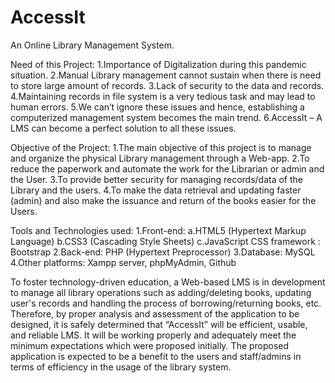 # AccessIt
An Online Library Management System.

Need of this Project:
  1.Importance of Digitalization during this pandemic situation.
  2.Manual Library management cannot sustain when there is need to store large amount of records. 
  3.Lack of security to the data and records.
  4.Maintaining records in file system is a very tedious task and may lead to human errors.
  5.We can’t ignore these issues and hence, establishing a computerized management system becomes the main trend.
  6.AccessIt – A LMS can become a perfect solution to all these issues.
  
Objective of the Project:
  1.The main objective of this project is to manage and organize the physical Library management through a Web-app.
  2.To reduce the paperwork and automate the work for the Librarian or admin and the User.
  3.To provide better security for managing records/data of the Library and the users.
  4.To make the data retrieval and updating faster (admin) and also make the issuance and return of the books easier for the Users.
  
Tools and Technologies used:
1.Front-end:
  a.HTML5 (Hypertext Markup Language)
  b.CSS3 (Cascading Style Sheets)
  c.JavaScript
  CSS framework : Bootstrap
2.Back-end:
  PHP (Hypertext Preprocessor)
3.Database:
  MySQL
4.Other platforms:
  Xampp server, phpMyAdmin, Github
  
To foster technology-driven education, a Web-based LMS is in development to manage all library operations such as adding/deleting books,
updating user's records and handling the process of borrowing/returning books, etc.
Therefore, by proper analysis and assessment of the application to be designed, it is safely determined that “AccessIt” will be efficient, usable, and reliable LMS.
It will be working properly and adequately meet the minimum expectations which were proposed initially. 
The proposed application is expected to be a benefit to the users and staff/admins in terms of efficiency in the usage of the library system.

  



